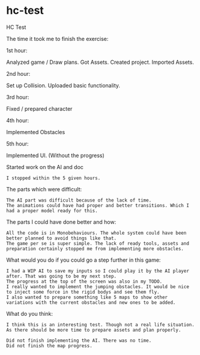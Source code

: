 # hc-test
HC Test


The time it took me to finish the exercise:

1st hour:

Analyzed game / Draw plans.
Got Assets.
Created project.
Imported Assets.

2nd hour:

Set up Collision.
Uploaded basic functionality.

3rd hour:

Fixed / prepared character

4th hour:

Implemented Obstacles

5th hour:

Implemented UI. (Without the progress)

Started work on the AI and doc

	I stopped within the 5 given hours.

The parts which were difficult:

	The AI part was difficult because of the lack of time.
	The animations could have had proper and better transitions. Which I had a proper model ready for this.
	
The parts I could have done better and how:
	
	All the code is in Monobehaviours. The whole system could have been better planned to avoid things like that.
	The game per se is super simple. The lack of ready tools, assets and preparation certainly stopped me from implementing more obstacles.
	
What would you do if you could go a step further in this game:

	I had a WIP AI to save my inputs so I could play it by the AI player after. That was going to be my next step.
	The progress at the top of the screen was also in my TODO.
	I really wanted to implement the jumping obstacles. It would be nice to inject some force in the rigid bodys and see them fly.
	I also wanted to prepare something like 5 maps to show other variations with the current obstacles and new ones to be added.
	
What do you think:

	I think this is an interesting test. Though not a real life situation. As there should be more time to prepare assets and plan properly.
	
	Did not finish implementing the AI. There was no time.
	Did not finish the map progress.